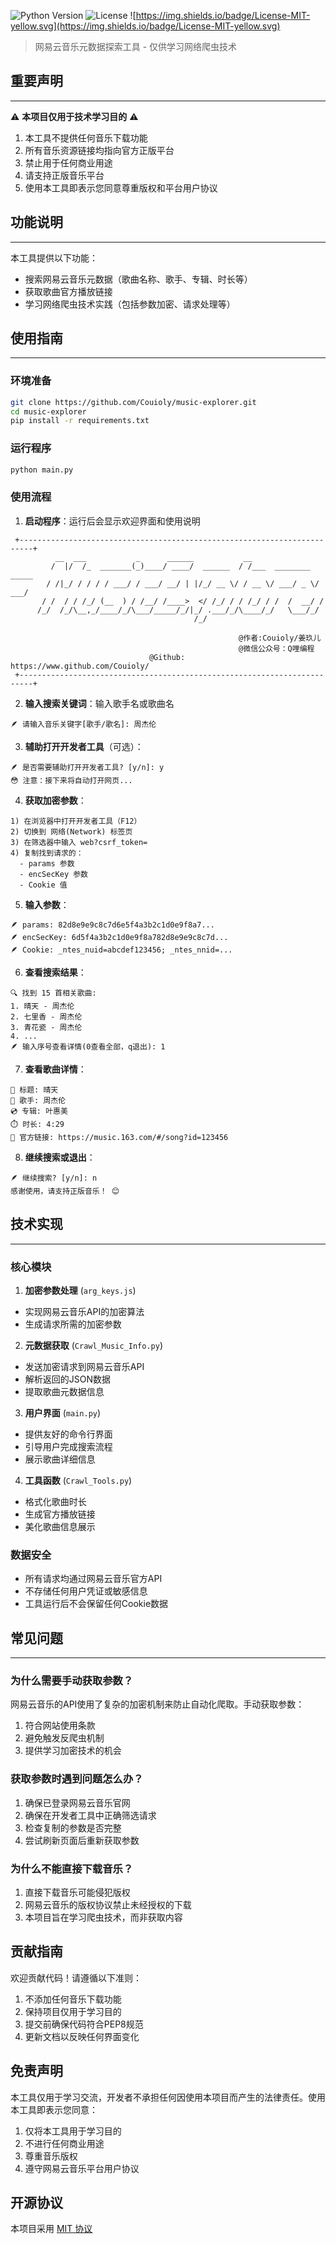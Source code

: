 ![Python Version](https://img.shields.io/badge/python-3.7%2B-blue)  ![License](https://img.shields.io/badge/license-MIT-green)  ![https://img.shields.io/badge/License-MIT-yellow.svg](https://img.shields.io/badge/License-MIT-yellow.svg)

> 网易云音乐元数据探索工具 - 仅供学习网络爬虫技术

## 重要声明
---
⚠️ **本项目仅用于技术学习目的** ⚠️

1. 本工具不提供任何音乐下载功能
2. 所有音乐资源链接均指向官方正版平台
3. 禁止用于任何商业用途
4. 请支持正版音乐平台
5. 使用本工具即表示您同意尊重版权和平台用户协议

## 功能说明
---
本工具提供以下功能：

- 搜索网易云音乐元数据（歌曲名称、歌手、专辑、时长等）
- 获取歌曲官方播放链接
- 学习网络爬虫技术实践（包括参数加密、请求处理等）

## 使用指南
---
### 环境准备

```bash
git clone https://github.com/Couioly/music-explorer.git
cd music-explorer
pip install -r requirements.txt
```

### 运行程序

```bash
python main.py
```

### 使用流程

1. **启动程序**：运行后会显示欢迎界面和使用说明

```text
 +-------------------------------------------------------------------------+
          __  ___           _      ______           __                    
         /  |/  /_  _______(_)____/ ____/  ______  / /___  ________  _____
        / /|_/ / / / / ___/ / ___/ __/ | |/_/ __ \/ / __ \/ ___/ _ \/ ___/
       / /  / / /_/ (__  ) / /__/ /____>  </ /_/ / / /_/ / /  /  __/ /    
      /_/  /_/\__,_/____/_/\___/_____/_/|_/ .___/_/\____/_/   \___/_/     
                                         /_/                              

                                                   @作者:Couioly/姜玖儿
                                                   @微信公众号：Q哩编程
                               @Github: https://www.github.com/Couioly/
 +-------------------------------------------------------------------------+
```

2. **输入搜索关键词**：输入歌手名或歌曲名

```text
🪶 请输入音乐关键字[歌手/歌名]: 周杰伦
```

3. **辅助打开开发者工具**（可选）：

```text
🪶 是否需要辅助打开开发者工具? [y/n]: y  
😳 注意：接下来将自动打开网页...
```

4. **获取加密参数**：

```text
1) 在浏览器中打开开发者工具（F12）
2) 切换到 网络(Network) 标签页
3) 在筛选器中输入 web?csrf_token=
4) 复制找到请求的：
  - params 参数
  - encSecKey 参数
  - Cookie 值
```

5. **输入参数**：

```text
🪶 params: 82d8e9e9c8c7d6e5f4a3b2c1d0e9f8a7...  
🪶 encSecKey: 6d5f4a3b2c1d0e9f8a782d8e9e9c8c7d...  
🪶 Cookie: _ntes_nuid=abcdef123456; _ntes_nnid=...
```

6. **查看搜索结果**：

```text
🔍 找到 15 首相关歌曲:
1. 晴天 - 周杰伦
2. 七里香 - 周杰伦
3. 青花瓷 - 周杰伦
4. ...
🪶 输入序号查看详情(0查看全部，q退出): 1
```

7. **查看歌曲详情**：

```text
🎵 标题: 晴天  
👤 歌手: 周杰伦  
💿 专辑: 叶惠美  
⏱️ 时长: 4:29  
🔗 官方链接: https://music.163.com/#/song?id=123456
```

8. **继续搜索或退出**：

```text
🪶 继续搜索? [y/n]: n  
感谢使用，请支持正版音乐！ 😊
```

## 技术实现
---
### 核心模块

1. **加密参数处理** (`arg_keys.js`)
- 实现网易云音乐API的加密算法
- 生成请求所需的加密参数

2. **元数据获取** (`Crawl_Music_Info.py`)
- 发送加密请求到网易云音乐API
- 解析返回的JSON数据
- 提取歌曲元数据信息

3. **用户界面** (`main.py`)
- 提供友好的命令行界面
- 引导用户完成搜索流程
- 展示歌曲详细信息

4. **工具函数** (`Crawl_Tools.py`)
- 格式化歌曲时长
- 生成官方播放链接
- 美化歌曲信息展示

### 数据安全

- 所有请求均通过网易云音乐官方API
- 不存储任何用户凭证或敏感信息
- 工具运行后不会保留任何Cookie数据

## 常见问题
---
### 为什么需要手动获取参数？

网易云音乐的API使用了复杂的加密机制来防止自动化爬取。手动获取参数：
1. 符合网站使用条款
2. 避免触发反爬虫机制
3. 提供学习加密技术的机会

### 获取参数时遇到问题怎么办？

1. 确保已登录网易云音乐官网
2. 确保在开发者工具中正确筛选请求
3. 检查复制的参数是否完整
4. 尝试刷新页面后重新获取参数

### 为什么不能直接下载音乐？

1. 直接下载音乐可能侵犯版权
2. 网易云音乐的版权协议禁止未经授权的下载
3. 本项目旨在学习爬虫技术，而非获取内容

## 贡献指南

欢迎贡献代码！请遵循以下准则：

1. 不添加任何音乐下载功能
2. 保持项目仅用于学习目的
3. 提交前确保代码符合PEP8规范
4. 更新文档以反映任何界面变化

## 免责声明

本工具仅用于学习交流，开发者不承担任何因使用本项目而产生的法律责任。使用本工具即表示您同意：

1. 仅将本工具用于学习目的
2. 不进行任何商业用途
3. 尊重音乐版权
4. 遵守网易云音乐平台用户协议

## 开源协议

本项目采用 [MIT 协议](LICENSE)